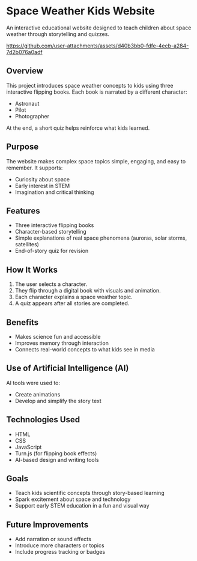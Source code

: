 # Space Weather Kids Website

An interactive educational website designed to teach children about space weather through storytelling and quizzes.

https://github.com/user-attachments/assets/d40b3bb0-fdfe-4ecb-a284-7d2b076a0adf


## Overview
This project introduces space weather concepts to kids using three interactive flipping books. Each book is narrated by a different character:
- Astronaut
- Pilot
- Photographer

At the end, a short quiz helps reinforce what kids learned.

## Purpose
The website makes complex space topics simple, engaging, and easy to remember. It supports:
- Curiosity about space
- Early interest in STEM
- Imagination and critical thinking

## Features
- Three interactive flipping books
- Character-based storytelling
- Simple explanations of real space phenomena (auroras, solar storms, satellites)
- End-of-story quiz for revision

## How It Works
1. The user selects a character.
2. They flip through a digital book with visuals and animation.
3. Each character explains a space weather topic.
4. A quiz appears after all stories are completed.

## Benefits
- Makes science fun and accessible
- Improves memory through interaction
- Connects real-world concepts to what kids see in media

## Use of Artificial Intelligence (AI)
AI tools were used to:
- Create animations
- Develop and simplify the story text

## Technologies Used
- HTML
- CSS
- JavaScript
- Turn.js (for flipping book effects)
- AI-based design and writing tools

## Goals
- Teach kids scientific concepts through story-based learning
- Spark excitement about space and technology
- Support early STEM education in a fun and visual way

## Future Improvements
- Add narration or sound effects
- Introduce more characters or topics
- Include progress tracking or badges
